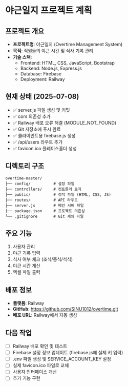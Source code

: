# 야근일지 프로젝트 계획

## 프로젝트 개요
- **프로젝트명**: 야근일지 (Overtime Management System)
- **목적**: 직원들의 야근 시간 및 식사 기록 관리
- **기술 스택**: 
  - Frontend: HTML, CSS, JavaScript, Bootstrap
  - Backend: Node.js, Express.js
  - Database: Firebase
  - Deployment: Railway

## 현재 상태 (2025-07-08)
- ✅ server.js 파일 생성 및 커밋
- ✅ cors 의존성 추가
- ✅ Railway 배포 오류 해결 (MODULE_NOT_FOUND)
- ✅ Git 저장소에 푸시 완료
- ✅ 클라이언트용 firebase.js 생성
- ✅ /api/users 라우트 추가
- ✅ favicon.ico 플레이스홀더 생성

## 디렉토리 구조
```
overtime-master/
├── config/          # 설정 파일
├── controllers/     # 컨트롤러 로직
├── public/          # 정적 파일 (HTML, CSS, JS)
├── routes/          # API 라우트
├── server.js        # 메인 서버 파일
├── package.json     # 프로젝트 의존성
└── .gitignore       # Git 제외 파일
```

## 주요 기능
1. 사용자 관리
2. 야근 기록 입력
3. 식사 여부 체크 (조식/중식/석식)
4. 야근 시간 계산
5. 엑셀 파일 출력

## 배포 정보
- **플랫폼**: Railway
- **GitHub**: https://github.com/SINU1012/overtime.git
- **배포 URL**: Railway에서 자동 생성

## 다음 작업
- [ ] Railway 배포 확인 및 테스트
- [ ] Firebase 설정 정보 업데이트 (firebase.js에 실제 키 입력)
- [ ] .env 파일 생성 및 SERVICE_ACCOUNT_KEY 설정
- [ ] 실제 favicon.ico 파일로 교체
- [ ] 사용자 인터페이스 개선
- [ ] 추가 기능 구현
